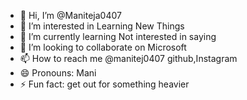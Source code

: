 - 👋 Hi, I’m @Maniteja0407
- 👀 I’m interested in Learning New Things
- 🌱 I’m currently learning Not interested in saying
- 💞️ I’m looking to collaborate on Microsoft
- 📫 How to reach me @manitej0407 github,Instagram
- 😄 Pronouns: Mani
- ⚡ Fun fact: get out for something heavier

<!---
Maniteja0407/Maniteja0407 is a ✨ special ✨ repository because its `README.md` (this file) appears on your GitHub profile.
You can click the Preview link to take a look at your changes.
--->
